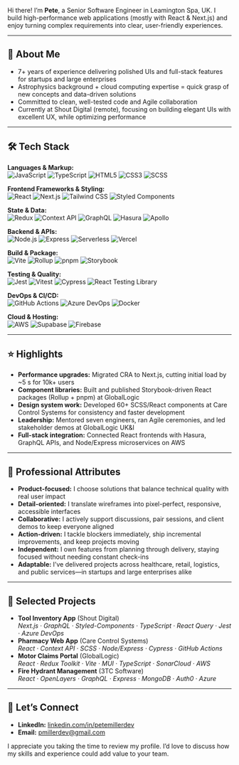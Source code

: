 Hi there! I’m **Pete**, a Senior Software Engineer in Leamington Spa, UK. I build high-performance web applications (mostly with React & Next.js) and enjoy turning complex requirements into clear, user-friendly experiences.

---

## 🚀 About Me

- 7+ years of experience delivering polished UIs and full-stack features for startups and large enterprises  
- Astrophysics background + cloud computing expertise = quick grasp of new concepts and data-driven solutions  
- Committed to clean, well-tested code and Agile collaboration  
- Currently at Shout Digital (remote), focusing on building elegant UIs with excellent UX, while optimizing performance

---

## 🛠️ Tech Stack

**Languages & Markup:**  
![JavaScript](https://img.shields.io/badge/JavaScript-F7DF1E?logo=javascript)&nbsp;![TypeScript](https://img.shields.io/badge/TypeScript-3178C6?logo=typescript)&nbsp;![HTML5](https://img.shields.io/badge/HTML5-E34F26?logo=html5)&nbsp;![CSS3](https://img.shields.io/badge/CSS3-1572B6?logo=css3)&nbsp;![SCSS](https://img.shields.io/badge/SCSS-CC6699?logo=sass)

**Frontend Frameworks & Styling:**  
![React](https://img.shields.io/badge/React-20232A?logo=react)&nbsp;![Next.js](https://img.shields.io/badge/Next.js-000?logo=nextdotjs)&nbsp;![Tailwind CSS](https://img.shields.io/badge/Tailwind-38B2AC?logo=tailwindcss)&nbsp;![Styled Components](https://img.shields.io/badge/Styled–Components-DB7093?logo=styled-components)

**State & Data:**  
![Redux](https://img.shields.io/badge/Redux-764ABC?logo=redux)&nbsp;![Context API](https://img.shields.io/badge/Context%20API-61DAFB?logo=react)&nbsp;![GraphQL](https://img.shields.io/badge/GraphQL-E10098?logo=graphql)&nbsp;![Hasura](https://img.shields.io/badge/Hasura-000?logo=hasura)&nbsp;![Apollo](https://img.shields.io/badge/Apollo-311C87?logo=apollo-graphql)

**Backend & APIs:**  
![Node.js](https://img.shields.io/badge/Node.js-339933?logo=node.js)&nbsp;![Express](https://img.shields.io/badge/Express-000?logo=express)&nbsp;![Serverless](https://img.shields.io/badge/Serverless-000?logo=serverless)&nbsp;![Vercel](https://img.shields.io/badge/Vercel-000?logo=vercel)

**Build & Package:**  
![Vite](https://img.shields.io/badge/Vite-646CFF?logo=vite)&nbsp;![Rollup](https://img.shields.io/badge/Rollup-CBAA5F?logo=rollup.js)&nbsp;![pnpm](https://img.shields.io/badge/pnpm-F69220?logo=pnpm)&nbsp;![Storybook](https://img.shields.io/badge/Storybook-FF4785?logo=storybook)

**Testing & Quality:**  
![Jest](https://img.shields.io/badge/Jest-C21325?logo=jest)&nbsp;![Vitest](https://img.shields.io/badge/Vitest-000?logo=vitest)&nbsp;![Cypress](https://img.shields.io/badge/Cypress-17202C?logo=cypress)&nbsp;![React Testing Library](https://img.shields.io/badge/Testing%20Library-EC5990?logo=testinglibrary)

**DevOps & CI/CD:**  
![GitHub Actions](https://img.shields.io/badge/GitHub%20Actions-2088FF?logo=github-actions)&nbsp;![Azure DevOps](https://img.shields.io/badge/Azure%20DevOps-0078D4?logo=azure-devops)&nbsp;![Docker](https://img.shields.io/badge/Docker-2496ED?logo=docker)

**Cloud & Hosting:**  
![AWS](https://img.shields.io/badge/AWS-232F3E?logo=amazon-aws)&nbsp;![Supabase](https://img.shields.io/badge/Supabase-3ECF8E?logo=supabase)&nbsp;![Firebase](https://img.shields.io/badge/Firebase-FFCA28?logo=firebase)

---

## ⭐ Highlights

- **Performance upgrades:** Migrated CRA to Next.js, cutting initial load by ~5 s for 10k+ users  
- **Component libraries:** Built and published Storybook-driven React packages (Rollup + pnpm) at GlobalLogic  
- **Design system work:** Developed 60+ SCSS/React components at Care Control Systems for consistency and faster development  
- **Leadership:** Mentored seven engineers, ran Agile ceremonies, and led stakeholder demos at GlobalLogic UK&I  
- **Full-stack integration:** Connected React frontends with Hasura, GraphQL APIs, and Node/Express microservices on AWS

---

## 🤝 Professional Attributes

- **Product-focused:** I choose solutions that balance technical quality with real user impact  
- **Detail-oriented:** I translate wireframes into pixel-perfect, responsive, accessible interfaces  
- **Collaborative:** I actively support discussions, pair sessions, and client demos to keep everyone aligned  
- **Action-driven:** I tackle blockers immediately, ship incremental improvements, and keep projects moving  
- **Independent:** I own features from planning through delivery, staying focused without needing constant check-ins  
- **Adaptable:** I’ve delivered projects across healthcare, retail, logistics, and public services—in startups and large enterprises alike  

---

## 📂 Selected Projects

- **Tool Inventory App** (Shout Digital)  
  _Next.js · GraphQL · Styled-Components · TypeScript · React Query · Jest · Azure DevOps_  
- **Pharmacy Web App** (Care Control Systems)  
  _React · Context API · SCSS · Node/Express · Cypress · GitHub Actions_  
- **Motor Claims Portal** (GlobalLogic)  
  _React · Redux Toolkit · Vite · MUI · TypeScript · SonarCloud · AWS_  
- **Fire Hydrant Management** (3TC Software)  
  _React · OpenLayers · GraphQL · Express · MongoDB · Auth0 · Azure_

---

## 💬 Let’s Connect

- **LinkedIn:** <a href="https://www.linkedin.com/in/petemillerdev/" target="_blank">linkedin.com/in/petemillerdev</a>
- **Email:** pmillerdev@gmail.com  

I appreciate you taking the time to review my profile. I’d love to discuss how my skills and experience could add value to your team.  
